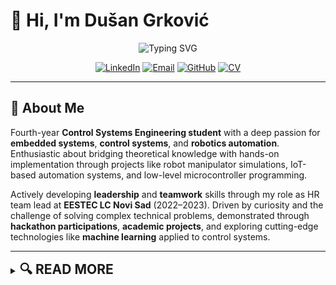 # 👋 Hi, I'm Dušan Grković

<div align="center">
  <img src="https://readme-typing-svg.herokuapp.com?font=Fira+Code&pause=1000&color=2E86AB&center=true&vCenter=true&width=500&lines=Control+Systems+Engineering+Student;Passionate+About+Embedded+Systems;Exploring+Robotics+%26+Automation" alt="Typing SVG" />
</div>

<p align="center">
  <a href="https://linkedin.com/in/du%C5%A1an-grkovi%C4%87-338074b3/"><img src="https://img.shields.io/badge/LinkedIn-%230077B5.svg?style=for-the-badge&logo=linkedin&logoColor=white" alt="LinkedIn"/></a>
  <a href="mailto:dusangrkovic2002@gmail.com"><img src="https://img.shields.io/badge/Email-D14836?style=for-the-badge&logo=gmail&logoColor=white" alt="Email"/></a>
  <a href="https://github.com/Grkila"><img src="https://img.shields.io/badge/GitHub-100000?style=for-the-badge&logo=github&logoColor=white" alt="GitHub"/></a>
  <a href="https://grkila.github.io/my-cv/CV"><img src="https://img.shields.io/badge/CV-Download-FF6B6B?style=for-the-badge&logo=adobeacrobatreader&logoColor=white" alt="CV"/></a>
</p>

---

## 📜 **About Me**

Fourth-year **Control Systems Engineering student** with a deep passion for **embedded systems**, **control systems**, and **robotics automation**. Enthusiastic about bridging theoretical knowledge with hands-on implementation through projects like robot manipulator simulations, IoT-based automation systems, and low-level microcontroller programming.

Actively developing **leadership** and **teamwork** skills through my role as HR team lead at **EESTEC LC Novi Sad** (2022–2023). Driven by curiosity and the challenge of solving complex technical problems, demonstrated through **hackathon participations**, **academic projects**, and exploring cutting-edge technologies like **machine learning** applied to control systems.

---

<details>
<summary>
  <h2 style="display: inline;">🔍 <strong>READ MORE</strong></h2>
</summary>

## 🛠️ **Technical Skills**

### 💻 **Programming Languages**
![C](https://img.shields.io/badge/C-00599C?style=flat-square&logo=c&logoColor=white)
![C++](https://img.shields.io/badge/C++-00599C?style=flat-square&logo=c%2B%2B&logoColor=white)
![Python](https://img.shields.io/badge/Python-3776AB?style=flat-square&logo=python&logoColor=white)
![MATLAB](https://img.shields.io/badge/MATLAB-0076A8?style=flat-square&logo=mathworks&logoColor=white)
![VHDL](https://img.shields.io/badge/VHDL-543978?style=flat-square&logo=xilinx&logoColor=white)
![Ladder Logic](https://img.shields.io/badge/Ladder_Logic-FF6B35?style=flat-square&logo=ladder&logoColor=white)

### 🔧 **Tools & Frameworks**
![Simulink](https://img.shields.io/badge/Simulink-0076A8?style=flat-square&logo=mathworks&logoColor=white)
![LabVIEW](https://img.shields.io/badge/LabVIEW-FFDB00?style=flat-square&logo=labview&logoColor=black)
![OpenCV](https://img.shields.io/badge/OpenCV-5C3EE8?style=flat-square&logo=opencv&logoColor=white)
![Arduino](https://img.shields.io/badge/Arduino-00979D?style=flat-square&logo=Arduino&logoColor=white)
![ESP32](https://img.shields.io/badge/ESP32-E7352C?style=flat-square&logo=espressif&logoColor=white)
![STM32](https://img.shields.io/badge/STM32-03234B?style=flat-square&logo=stmicroelectronics&logoColor=white)
![Siemens PLC](https://img.shields.io/badge/Siemens_PLC-009999?style=flat-square&logo=siemens&logoColor=white)

### 🤖 **Technologies**
![Embedded Systems](https://img.shields.io/badge/Embedded_Systems-FF6B35?style=flat-square&logo=embedded&logoColor=white)
![PID Control](https://img.shields.io/badge/PID_Control-4CAF50?style=flat-square&logo=control&logoColor=white)
![Fuzzy Logic](https://img.shields.io/badge/Fuzzy_Logic-9C27B0?style=flat-square&logo=fuzzy&logoColor=white)
![Computer Vision](https://img.shields.io/badge/Computer_Vision-5C3EE8?style=flat-square&logo=opencv&logoColor=white)
![Bluetooth](https://img.shields.io/badge/Bluetooth-0082FC?style=flat-square&logo=bluetooth&logoColor=white)
![Wi-Fi](https://img.shields.io/badge/Wi--Fi-00A1C9?style=flat-square&logo=wifi&logoColor=white)
![Modbus](https://img.shields.io/badge/Modbus-FF6B35?style=flat-square&logo=modbus&logoColor=white)
![FPGA](https://img.shields.io/badge/FPGA-5C2D91?style=flat-square&logo=xilinx&logoColor=white)

### 🖥️ **Software**
![VS Code](https://img.shields.io/badge/VS_Code-007ACC?style=flat-square&logo=visual-studio-code&logoColor=white)
![Keil uVision](https://img.shields.io/badge/Keil_uVision-C51A4A?style=flat-square&logo=arm&logoColor=white)
![Android Studio](https://img.shields.io/badge/Android_Studio-3DDC84?style=flat-square&logo=android-studio&logoColor=white)
![Quartus Prime](https://img.shields.io/badge/Quartus_Prime-0071C5?style=flat-square&logo=intel&logoColor=white)
![AutoCAD](https://img.shields.io/badge/AutoCAD-0696D7?style=flat-square&logo=autodesk&logoColor=white)
![Fusion 360](https://img.shields.io/badge/Fusion_360-FF6D00?style=flat-square&logo=autodesk&logoColor=white)
![Docker](https://img.shields.io/badge/Docker-0db7ed?style=flat-square&logo=docker&logoColor=white)

### ⚙️ **Other**
![Sensor Fusion](https://img.shields.io/badge/Sensor_Fusion-607D8B?style=flat-square&logo=sensor&logoColor=white)
![Real-Time Systems](https://img.shields.io/badge/Real--Time_Systems-795548?style=flat-square&logo=realtime&logoColor=white)
![Machine Learning](https://img.shields.io/badge/Machine_Learning-FF6F00?style=flat-square&logo=tensorflow&logoColor=white)
![PLC Programming](https://img.shields.io/badge/PLC_Programming-009999?style=flat-square&logo=siemens&logoColor=white)
![CAD](https://img.shields.io/badge/CAD-0696D7?style=flat-square&logo=autodesk&logoColor=white)
![3D Printing](https://img.shields.io/badge/3D_Printing-FF6B6B?style=flat-square&logo=3d&logoColor=white)

---

## 🚀 **Featured Projects**

### 🤖 **Smart Robotic Grasping System** | *March 2025*|
**Impact:** Delivered complete adaptive force control system in 24 hours  
**Tech:** XMC4700, Fuzzy Logic, PID Control, Real-time Force Sensing  
**Metrics:** 95% grasp success rate across 5 different object types, recognised for best technical solution.  

---

### 🦾 **Two-Joint Robot Manipulator Control** | *Nov 2024* | [📂 Code](https://github.com/Grkila/Serial-Two-Joint-Robot-Manipulator-Simulation-and-Control)
**Impact:** Improved robotic arm tracking precision by 25% vs standard PID  
**Tech:** MATLAB/Simulink, LabVIEW, FPGA,Software-in-loop, Hardware-in-Loop Testing  
**Metrics:** <2° error in trajectory tracking, 50ms response time  

---

### 💰 **High-Frequency Trading System** | *June 2025 - Hackathon*
**Impact:** Managed $1M virtual portfolio, achieved 15% ROI in 24 hours  
**Tech:** WebSocket API, Raspberry Pi, JavaScript, Derivatives Trading  
**Metrics:** <10ms latency, processed 1000+ trades/hour  

---

### 🚗 **Smart Parking Detection System** | *Sep 2024* |
**Impact:** 92% accuracy in real-time parking space detection  
**Tech:** Python, OpenCV, Flask, RESTful API  
**Metrics:** Processes 30 FPS video stream, <100ms detection time  

---

### 🏥 **Machine Learning Diabetes Prediction** | *Nov 2023* | [📂 Code](https://github.com/Grkila/Diabetes-prediction-using-machine-learning)
**Impact:** Healthcare prediction system achieving ~90% accuracy using ensemble learning  
**Tech:** Python, Scikit-learn, Pandas, NumPy, Matplotlib, Seaborn  
**Metrics:** 5-fold cross-validation, F1 score optimization, comprehensive ROC analysis with multiple ensemble models  

---

### 🔌 **Bare-Metal Modbus Protocol Implementation** | *Apr 2024* | [📂 Code](https://github.com/Grkila/MODBUS-for-intel-8051-microcontroller)
**Impact:** Reliable industrial communication in resource-constrained embedded systems  
**Tech:** Intel 8051, C Programming, Keil uVision, Modbus RTU, LRC Error Checking  
**Metrics:** Supports multiple function codes (Read Coils, Holding Registers), optimized for minimal memory footprint  

---

### 🏭 **Siemens S7-1200 PLC Programming Exercises** | *Mar 2024* | [📂 Code](https://github.com/Grkila/Siemens-S7-Practical-Programming-Projects)
**Impact:** Comprehensive industrial automation training with 6 practical exercises  
**Tech:** Siemens TIA Portal, Ladder Logic, S7-1200 PLC, Industrial Control Systems  
**Metrics:** Complete project template and documentation for counter, adder, and control logic implementations

---

## 🏆 **Recent Achievements**

| Year | Achievement | Impact |
|------|-------------|---------|
| 2025 | 🥇 EESTEC Challenge Local Round Winner | Engineering innovation competition |
| 2025 | 📜 Altium PCB Design Certified | Professional PCB design skills |
| 2024 | 🤖 NVIDIA Deep Learning Certified | AI/ML technical competency |
| 2023 | 🥇 Origin's EV Case Study Winner | Electric vehicle systems innovation |
| 2022-23 | 👥 HR Team Lead, EESTEC LC Novi Sad | Led 20+ member HR team |

---

## 🎓 **Education**

**B.S. Control Systems Engineering** | *Faculty of Technical Sciences, Novi Sad* | *Expected 2025*  
*GPA: 8.81/10 | Relevant: Robotics, Embedded Systems, Industrial Automation, Machine Learning*

**Harvard CS50** | *Computer Science Fundamentals* | *2022*

---

## 📈 **GitHub Activity**

<div align="center">
  <img height="165em" src="https://github-readme-stats.vercel.app/api?username=Grkila&show_icons=true&theme=dark&include_all_commits=true&count_private=true"/>
  <img height="165em" src="https://github-readme-stats.vercel.app/api/top-langs/?username=Grkila&layout=compact&langs_count=6&theme=dark"/>
</div>

---

## 🎯 **Seeking Opportunities In:**

<div align="center">

| **Embedded Systems Intern** | **Control Systems Projects** | **Robotics Research** | **Industrial Automation** |
|:---------------------:|:-------------------:|:------------------:|:----------------------:|
| Microcontroller programming | PID/Fuzzy control design | Robot control algorithms | PLC programming basics |
| STM32/ESP32 development | MATLAB/Simulink modeling | Hardware-software integration | Industrial communication |
| Real-time systems | System identification | Sensor fusion applications | Process control learning |

</div>

---

## 📫 **Let's Connect and Learn Together!**

<div align="center">
  <p><strong>Eager to apply my passion for embedded systems and control engineering in real-world projects</strong></p>
  <p>🎓 <em>Seeking internships, research opportunities, and collaborative projects</em> | 🌍 <em>Open to learning and growth</em></p>
  
  [![LinkedIn](https://img.shields.io/badge/LinkedIn-Connect_Now-0077B5?style=for-the-badge&logo=linkedin)](https://linkedin.com/in/du%C5%A1an-grkovi%C4%87-338074b3/)
  [![Email](https://img.shields.io/badge/Email-dusangrkovic2002@gmail.com-D14836?style=for-the-badge&logo=gmail)](mailto:dusangrkovic2002@gmail.com)
  [![CV](https://img.shields.io/badge/CV-View_Full_Resume-FF6B6B?style=for-the-badge&logo=adobeacrobatreader)](https://grkila.github.io/my-cv/CV)
</div>

---

<div align="center">
  <img src="https://komarev.com/ghpvc/?username=Grkila&style=flat-square&color=blue" alt="Profile Views"/>
  <br>
  <sub>⭐ From [Grkila](https://github.com/Grkila) | Exploring the Future of Automation, One Project at a Time 🤖</sub>
</div>

</details>
